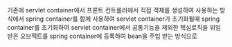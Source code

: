 
기존에 servlet container에서 프론트 컨트롤러에서 직접 객체를 생성하여 사용하는 방식에서 spring container를 함께 사용하여 servlet container가 초기화될때 spring container를 초기화하여 servlet container에서 공통기능을 제외한 핵심로직을 위임받은 오브젝트를 spring container에 등록하여 bean을 주입 받는 방식으로 